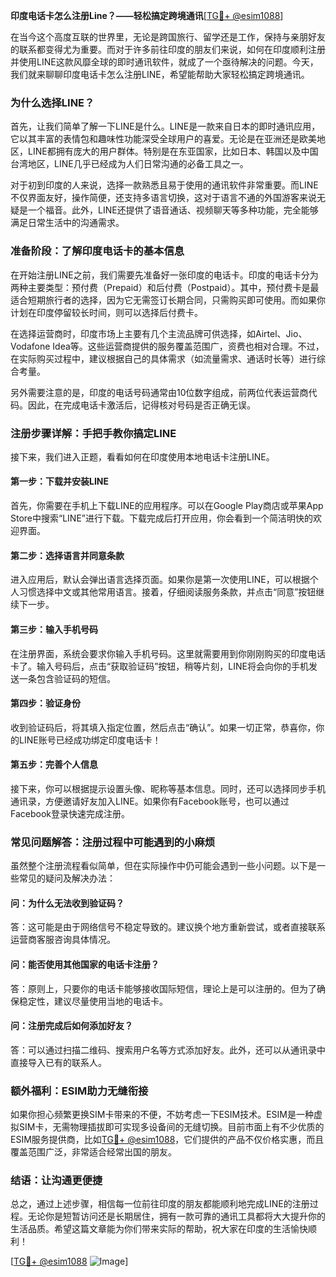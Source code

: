 **印度电话卡怎么注册Line？——轻松搞定跨境通讯**[[TG💪+ @esim1088](https://t.me/s/esim1088)]

在当今这个高度互联的世界里，无论是跨国旅行、留学还是工作，保持与亲朋好友的联系都变得尤为重要。而对于许多前往印度的朋友们来说，如何在印度顺利注册并使用LINE这款风靡全球的即时通讯软件，就成了一个亟待解决的问题。今天，我们就来聊聊印度电话卡怎么注册LINE，希望能帮助大家轻松搞定跨境通讯。

### **为什么选择LINE？**

首先，让我们简单了解一下LINE是什么。LINE是一款来自日本的即时通讯应用，它以其丰富的表情包和趣味性功能深受全球用户的喜爱。无论是在亚洲还是欧美地区，LINE都拥有庞大的用户群体。特别是在东亚国家，比如日本、韩国以及中国台湾地区，LINE几乎已经成为人们日常沟通的必备工具之一。

对于初到印度的人来说，选择一款熟悉且易于使用的通讯软件非常重要。而LINE不仅界面友好，操作简便，还支持多语言切换，这对于语言不通的外国游客来说无疑是一个福音。此外，LINE还提供了语音通话、视频聊天等多种功能，完全能够满足日常生活中的沟通需求。

### **准备阶段：了解印度电话卡的基本信息**

在开始注册LINE之前，我们需要先准备好一张印度的电话卡。印度的电话卡分为两种主要类型：预付费（Prepaid）和后付费（Postpaid）。其中，预付费卡是最适合短期旅行者的选择，因为它无需签订长期合同，只需购买即可使用。而如果你计划在印度停留较长时间，则可以选择后付费卡。

在选择运营商时，印度市场上主要有几个主流品牌可供选择，如Airtel、Jio、Vodafone Idea等。这些运营商提供的服务覆盖范围广，资费也相对合理。不过，在实际购买过程中，建议根据自己的具体需求（如流量需求、通话时长等）进行综合考量。

另外需要注意的是，印度的电话号码通常由10位数字组成，前两位代表运营商代码。因此，在完成电话卡激活后，记得核对号码是否正确无误。

### **注册步骤详解：手把手教你搞定LINE**

接下来，我们进入正题，看看如何在印度使用本地电话卡注册LINE。

#### **第一步：下载并安装LINE**
首先，你需要在手机上下载LINE的应用程序。可以在Google Play商店或苹果App Store中搜索“LINE”进行下载。下载完成后打开应用，你会看到一个简洁明快的欢迎界面。

#### **第二步：选择语言并同意条款**
进入应用后，默认会弹出语言选择页面。如果你是第一次使用LINE，可以根据个人习惯选择中文或其他常用语言。接着，仔细阅读服务条款，并点击“同意”按钮继续下一步。

#### **第三步：输入手机号码**
在注册界面，系统会要求你输入手机号码。这里就需要用到你刚刚购买的印度电话卡了。输入号码后，点击“获取验证码”按钮，稍等片刻，LINE将会向你的手机发送一条包含验证码的短信。

#### **第四步：验证身份**
收到验证码后，将其填入指定位置，然后点击“确认”。如果一切正常，恭喜你，你的LINE账号已经成功绑定印度电话卡！

#### **第五步：完善个人信息**
接下来，你可以根据提示设置头像、昵称等基本信息。同时，还可以选择同步手机通讯录，方便邀请好友加入LINE。如果你有Facebook账号，也可以通过Facebook登录快速完成注册。

### **常见问题解答：注册过程中可能遇到的小麻烦**

虽然整个注册流程看似简单，但在实际操作中仍可能会遇到一些小问题。以下是一些常见的疑问及解决办法：

#### **问：为什么无法收到验证码？**
答：这可能是由于网络信号不稳定导致的。建议换个地方重新尝试，或者直接联系运营商客服咨询具体情况。

#### **问：能否使用其他国家的电话卡注册？**
答：原则上，只要你的电话卡能够接收国际短信，理论上是可以注册的。但为了确保稳定性，建议尽量使用当地的电话卡。

#### **问：注册完成后如何添加好友？**
答：可以通过扫描二维码、搜索用户名等方式添加好友。此外，还可以从通讯录中直接导入已有的联系人。

### **额外福利：ESIM助力无缝衔接**

如果你担心频繁更换SIM卡带来的不便，不妨考虑一下ESIM技术。ESIM是一种虚拟SIM卡，无需物理插拔即可实现多设备间的无缝切换。目前市面上有不少优质的ESIM服务提供商，比如[TG💪+ @esim1088](https://t.me/s/esim1088)，它们提供的产品不仅价格实惠，而且覆盖范围广泛，非常适合经常出国的朋友。

### **结语：让沟通更便捷**

总之，通过上述步骤，相信每一位前往印度的朋友都能顺利地完成LINE的注册过程。无论你是短暂访问还是长期居住，拥有一款可靠的通讯工具都将大大提升你的生活品质。希望这篇文章能为你们带来实际的帮助，祝大家在印度的生活愉快顺利！

[[TG💪+ @esim1088](https://t.me/s/esim1088) ![Image](https://i.postimg.cc/4NQfJmqS/Snipaste-2025-05-13-00-14-12.png)]